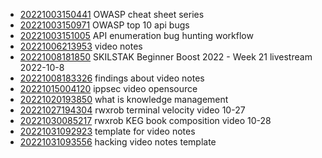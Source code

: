 - [20221003150441](/zet/20221003150441/README.md) OWASP cheat sheet series
- [20221003150971](/zet/20221003150971/README.md) OWASP top 10 api bugs
- [20221003151005](/zet/20221003151005/README.md) API enumeration bug hunting workflow
- [20221006213953](/zet/20221006213953/README.md) video notes
- [20221008181850](/zet/20221008181850/README.md) SKILSTAK Beginner Boost 2022 - Week 21 livestream 2022-10-8
- [20221008183326](/zet/20221008183326/README.md) findings about video notes
- [20221015004120](/zet/20221015004120/README.md) ippsec video opensource
- [20221020193850](/zet/20221020193850/README.md) what is knowledge management
- [20221027194304](/zet/20221027194304/README.md) rwxrob terminal velocity video 10-27
- [20221030085217](/zet/20221030085217/README.md) rwxrob KEG book composition video 10-28
- [20221031092923](/zet/20221031092923/README.md) template for video notes
- [20221031093556](/zet/20221031093556/README.md) hacking video notes template
